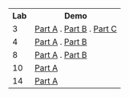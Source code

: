 <table>
  <tr>
    <th>Lab</th>
    <th>Demo</th>
  </tr>
  
  <tr>
    <td>3</td>
    <td>
      <a href="https://mustan-ali.github.io/UID/Lab_03/Part_A/">Part A</a> .
      <a href="https://mustan-ali.github.io/UID/Lab_03/Part_B/">Part B</a>  .
      <a href="https://mustan-ali.github.io/UID/Lab_03/Part_C/">Part C</a>
    </td>
  </tr>

  <tr>
    <td>4</td>
    <td>
      <a href="https://mustan-ali.github.io/UID/Lab_04/Part_A/">Part A</a> .
      <a href="https://mustan-ali.github.io/UID/Lab_04/Part_B/">Part B</a>
    </td>
  </tr>

   <tr>
    <td>8</td>
    <td>
      <a href="https://mustan-ali.github.io/UID/Lab_08/Part_A/">Part A</a> .
      <a href="https://mustan-ali.github.io/UID/Lab_08/Part_B/">Part B</a>
    </td>
  </tr>
  </tr>

   <tr>
    <td>10</td>
    <td>
      <a href="https://mustan-ali.github.io/UID/Lab_10/Part_A/">Part A</a>
    </td>
  </tr>

   <tr>
    <td>14</td>
    <td>
      <a href="https://mustan-ali.github.io/UID/Lab_14/Part_A/">Part A</a>
    </td>
  </tr>
</table>
